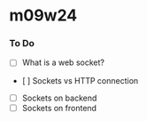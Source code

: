 # m09w24

### To Do

- [ ] What is a web socket?
- [ ] Sockets vs HTTP connection
- [ ] Sockets on backend
- [ ] Sockets on frontend
